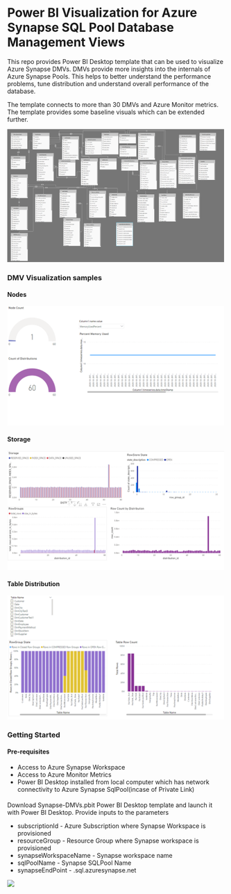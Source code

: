# Power BI Visualization for Azure Synapse SQL Pool Database Management Views

This repo provides Power BI Desktop template that can be used to visualize Azure Synapse DMVs. DMVs provide more insights into the internals of Azure Synapse Pools. This helps to better understand the performance problems, tune distribution and understand overall performance of the database. 

The template connects to more than 30 DMVs and Azure Monitor metrics. The template provides some baseline visuals which can be extended further. 


<img src="https://github.com/anildwarepo/azuresynapsedmvs/raw/main/imgs/DMV%20relationship.png" width="500">


### DMV Visualization samples

#### Nodes

<img src="https://github.com/anildwarepo/azuresynapsedmvs/raw/main/imgs/NodeCount.png" width="500">

#### Storage

<img src="https://github.com/anildwarepo/azuresynapsedmvs/raw/main/imgs/Storage.png" width="500">

#### Table Distribution

<img src="https://github.com/anildwarepo/azuresynapsedmvs/raw/main/imgs/Table%20Distribution.png" width="500">


### Getting Started

#### Pre-requisites

- Access to Azure Synapse Workspace
- Access to Azure Monitor Metrics
- Power BI Desktop installed from local computer which has network connectivity to Azure Synapse SqlPool(incase of Private Link)

#### 

Download Synapse-DMVs.pbit Power BI Desktop template and launch it with Power BI Desktop. 
Provide inputs to the parameters
- subscriptionId - Azure Subscription where Synapse Workspace is provisioned
- resourceGroup - Resource Group where Synapse workspace is provisioned
- synapseWorkspaceName - Synapse workspace name
- sqlPoolName - Synapse SQLPool Name
- synapseEndPoint - <sqlPoolName>.sql.azuresynapse.net

<img src="https://github.com/anildwarepo/azuresynapsedmvs/raw/main/imgs/TemplateParamaters.png" width="500">

